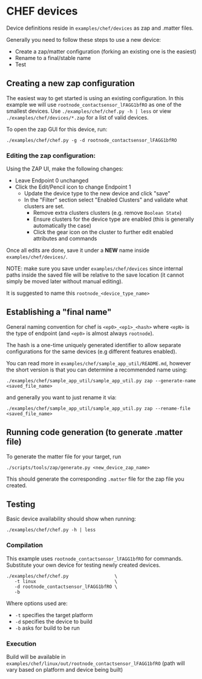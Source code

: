 # CHEF devices

Device definitions reside in `examples/chef/devices` as zap and .matter files.

Generally you need to follow these steps to use a new device:

-   Create a zap/matter configuration (forking an existing one is the easiest)
-   Rename to a final/stable name
-   Test

## Creating a new zap configuration

The easiest way to get started is using an existing configuration. In this
example we will use `rootnode_contactsensor_lFAGG1bfRO` as one of the smallest
devices. Use `./examples/chef/chef.py -h | less` or view
`./examples/chef/devices/*.zap` for a list of valid devices.

To open the zap GUI for this device, run:

```
./examples/chef/chef.py -g -d rootnode_contactsensor_lFAGG1bfRO
```

### Editing the zap configuration:

Using the ZAP UI, make the following changes:

-   Leave Endpoint 0 unchanged
-   Click the Edit/Pencil icon to change Endpoint 1
    -   Update the device type to the new device and click "save"
    -   In the "Filter" section select "Enabled Clusters" and validate what
        clusters are set.
        -   Remove extra clusters clusters (e.g. remove `Boolean State`)
        -   Ensure clusters for the device type are enabled (this is generally
            automatically the case)
        -   Click the gear icon on the cluster to further edit enabled
            attributes and commands

Once all edits are done, save it under a **NEW** name inside
`examples/chef/devices/`.

NOTE: make sure you save under `examples/chef/devices` since internal paths
inside the saved file will be relative to the save location (it cannot simply be
moved later without manual editing).

It is suggested to name this `rootnode_<device_type_name>`

## Establishing a "final name"

General naming convention for chef is `<ep0>_<ep1>_<hash>` where `<epN>` is the
type of endpoint (and `<ep0>` is almost always `rootnode`).

The hash is a one-time uniquely generated identifier to allow separate
configurations for the same devices (e.g different features enabled).

You can read more in `examples/chef/sample_app_util/README.md`, however the
short version is that you can determine a recommended name using:

```
./examples/chef/sample_app_util/sample_app_util.py zap --generate-name <saved_file_name>
```

and generally you want to just rename it via:

```
./examples/chef/sample_app_util/sample_app_util.py zap --rename-file <saved_file_name>
```

## Running code generation (to generate .matter file)

To generate the matter file for your target, run

```
./scripts/tools/zap/generate.py <new_device_zap_name>
```

This should generate the corresponding `.matter` file for the zap file you
created.

## Testing

Basic device availability should show when running:

```
./examples/chef/chef.py -h | less
```

### Compilation

This example uses `rootnode_contactsensor_lFAGG1bfRO` for commands. Substitute
your own device for testing newly created devices.

```
./examples/chef/chef.py                 \
   -t linux                             \
   -d rootnode_contactsensor_lFAGG1bfRO \
   -b
```

Where options used are:

-   `-t` specifies the target platform
-   `-d` specifies the device to build
-   `-b` asks for build to be run

### Execution

Build will be available in
`examples/chef/linux/out/rootnode_contactsensor_lFAGG1bfRO` (path will vary
based on platform and device being built)
